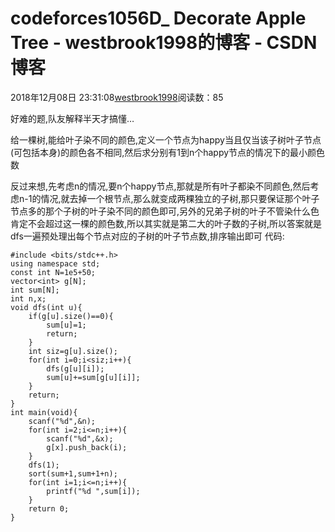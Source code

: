 # codeforces1056D_ Decorate Apple Tree - westbrook1998的博客 - CSDN博客





2018年12月08日 23:31:08[westbrook1998](https://me.csdn.net/westbrook1998)阅读数：85








好难的题,队友解释半天才搞懂…

给一棵树,能给叶子染不同的颜色,定义一个节点为happy当且仅当该子树叶子节点(可包括本身)的颜色各不相同,然后求分别有1到n个happy节点的情况下的最小颜色数

反过来想,先考虑n的情况,要n个happy节点,那就是所有叶子都染不同颜色,然后考虑n-1的情况,就去掉一个根节点,那么就变成两棵独立的子树,那只要保证那个叶子节点多的那个子树的叶子染不同的颜色即可,另外的兄弟子树的叶子不管染什么色肯定不会超过这一棵的颜色数,所以其实就是第二大的叶子数的子树,所以答案就是dfs一遍预处理出每个节点对应的子树的叶子节点数,排序输出即可
代码:

```
#include <bits/stdc++.h>
using namespace std;
const int N=1e5+50;
vector<int> g[N];
int sum[N];
int n,x;
void dfs(int u){
    if(g[u].size()==0){
        sum[u]=1;
        return;
    }
    int siz=g[u].size();
    for(int i=0;i<siz;i++){
        dfs(g[u][i]);
        sum[u]+=sum[g[u][i]];
    }
    return;
}
int main(void){
    scanf("%d",&n);
    for(int i=2;i<=n;i++){
        scanf("%d",&x);
        g[x].push_back(i);
    }
    dfs(1);
    sort(sum+1,sum+1+n);
    for(int i=1;i<=n;i++){
        printf("%d ",sum[i]);
    }
    return 0;
}
```




